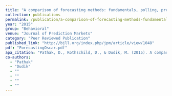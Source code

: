 ```yaml
---
title: "A comparison of forecasting methods: fundamentals, polling, prediction markets, and experts"
collection: publications
permalink: /publication/a-comparison-of-forecasting-methods-fundamentals-polling-prediction-markets-and-
year: "2015"
group: "Behavioral"
venue: "Journal of Prediction Markets"
category: "Peer Reviewed Publication"
published_link: "http://bjll.org/index.php/jpm/article/view/1048"
pdf: "ForecastingOscar.pdf"
apa_citation: "Pathak, D., Rothschild, D., & Dudik, M. (2015). A comparison of forecasting methods: fundamentals, polling, prediction markets, and experts. The Journal of Prediction Markets, 9(2), 1-31. https://doi.org/10.5750/jpm.v9i2.1048"
co-authors:
  - "Pathak"
  - "Dudik"
  - ""
  - ""
  - ""
  - ""
---
```

